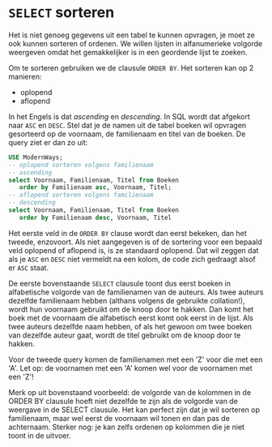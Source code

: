 # `SELECT` sorteren
Het is niet genoeg gegevens uit een tabel te kunnen opvragen, je moet ze ook kunnen sorteren of ordenen.
We willen lijsten in alfanumerieke volgorde weergeven omdat het gemakkelijker is in een geordende lijst te zoeken.

Om te sorteren gebruiken we de clausule `ORDER BY`. Het sorteren kan op 2 manieren:
* oplopend
* aflopend

In het Engels is dat *ascending* en *descending*. In SQL wordt dat afgekort naar `ASC` en `DESC`.
Stel dat je de namen uit de tabel boeken wil opvragen gesorteerd op de voornaam, de familienaam en titel van de boeken.
De query ziet er dan zo uit:

```sql
USE ModernWays;
-- oplopend sorteren volgens familienaam
-- ascending
select Voornaam, Familienaam, Titel from Boeken
   order by Familienaam asc, Voornaam, Titel;
-- aflopend sorteren volgens familienaam
-- descending
select Voornaam, Familienaam, Titel from Boeken
   order by Familienaam desc, Voornaam, Titel
```

Het eerste veld in de `ORDER BY` clause wordt dan eerst bekeken, dan het tweede, enzovoort.
Als niet aangegeven is of de sortering voor een bepaald veld oplopend of aflopend is, is ze standaard oplopend.
Dat wil zeggen dat als je `ASC` en `DESC` niet vermeldt na een kolom, de code zich gedraagt alsof er `ASC` staat.

De eerste bovenstaande `SELECT` clausule toont dus eerst boeken in alfabetische volgorde van de familienamen van de auteurs.
Als twee auteurs dezelfde familienaam hebben (althans volgens de gebruikte collation!), wordt hun voornaam gebruikt om de knoop door te hakken.
Dan komt het boek met de voornaam die alfabetisch eerst komt ook eerst in de lijst.
Als twee auteurs dezelfde naam hebben, of als het gewoon om twee boeken van dezelfde auteur gaat, wordt de titel gebruikt om de knoop door te hakken.

Voor de tweede query komen de familienamen met een 'Z' voor die met een 'A'. Let op: de voornamen met een 'A' komen wel voor de voornamen met een 'Z'!

Merk op uit bovenstaand voorbeeld: de volgorde van de kolommen in de ORDER BY clausule hoeft niet dezelfde te zijn als de volgorde van de weergave in de SELECT clausule. Het kan perfect zijn dat je wil sorteren op familienaam, maar wel eerst de voornaam wil tonen en dan pas de achternaam. Sterker nog: je kan zelfs ordenen op kolommen die je niet toont in de uitvoer.

